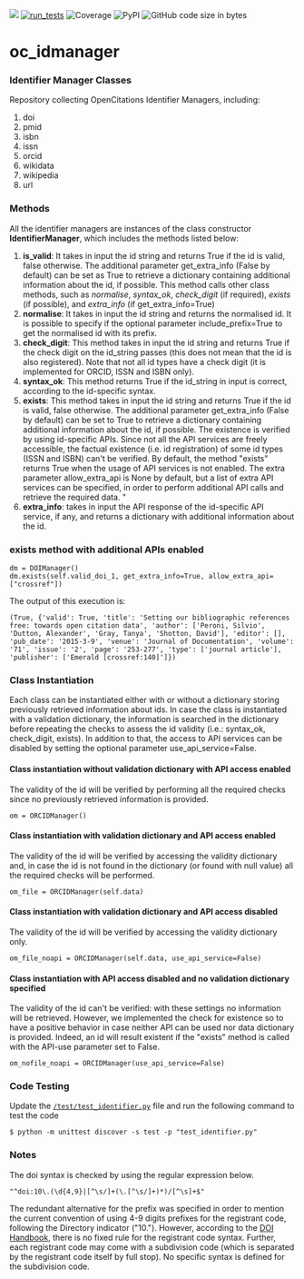 [<img src="https://img.shields.io/badge/powered%20by-OpenCitations-%239931FC?labelColor=2D22DE" />](http://opencitations.net)
[![run_tests](https://github.com/opencitations/identifier_manager/actions/workflows/run_tests.yaml/badge.svg)](https://github.com/opencitations/identifier_manager/actions/workflows/run_tests.yaml)
![Coverage](https://raw.githubusercontent.com/opencitations/identifier_manager/main/test/coverage/coverage.svg)
![PyPI](https://img.shields.io/pypi/pyversions/oc_idmanager)
![GitHub code size in bytes](https://img.shields.io/github/languages/code-size/opencitations/identifier_manager)

# oc_idmanager
### Identifier Manager Classes

Repository collecting OpenCitations Identifier Managers, including:
<ol>
    <li>doi</li>
    <li>pmid</li>
    <li>isbn</li>
    <li>issn</li>
    <li>orcid</li>
    <li>wikidata</li>
    <li>wikipedia</li>
    <li>url</li>
</ol>

### Methods

All the identifier managers are instances of the class constructor <b>IdentifierManager</b>, which includes the methods listed below:
<ol>
<li><b>is_valid</b>: It takes in input the id string and returns True if the id is valid, false otherwise. The additional parameter get_extra_info (False by default) can be set as True to retrieve a dictionary containing additional information about the id, if possible. 
This method calls other class methods, such as <i>normalise</i>, <i>syntax_ok</i>, <i>check_digit</i> (if required), <i>exists</i> (if possible), and <i>extra_info</i> (if get_extra_info=True)</li>
<li><b>normalise</b>: It takes in input the id string and returns the normalised id. It is possible to specify if the optional parameter include_prefix=True to get the normalised id with its prefix.</li>
<li><b>check_digit</b>: This method takes in input the id string and returns True if the check digit on the id_string passes (this does not mean that the id is also registered). Note that not all id types have a check digit (it is implemented for ORCID, ISSN and ISBN only). </li>
<li><b>syntax_ok</b>: This method returns True if the id_string in input is correct, according to the id-specific syntax.</li>
<li><b>exists</b>: This method takes in input the id string and returns True if the id is valid, false otherwise. The additional parameter get_extra_info (False by default) can be set to True to retrieve a dictionary containing additional information about the id, if possible. The existence is verified by using id-specific APIs. Since not all the API services are freely accessible, the factual existence (i.e. id registration) of some id types (ISSN and ISBN) can't be verified. By default, the method "exists" returns True when the usage of API services is not enabled. The extra parameter allow_extra_api is None by default, but a list of extra API services can be specified, in order to perform additional API calls and retrieve the required data. "</li>
<li><b>extra_info</b>: takes in input the API response of the id-specific API service, if any, and returns a dictionary with additional information about the id. </li>
</ol>

### exists method with additional APIs enabled

```console
dm = DOIManager()
dm.exists(self.valid_doi_1, get_extra_info=True, allow_extra_api=["crossref"])
```
The output of this execution is:
```console
(True, {'valid': True, 'title': 'Setting our bibliographic references free: towards open citation data', 'author': ['Peroni, Silvio', 'Dutton, Alexander', 'Gray, Tanya', 'Shotton, David'], 'editor': [], 'pub_date': '2015-3-9', 'venue': 'Journal of Documentation', 'volume': '71', 'issue': '2', 'page': '253-277', 'type': ['journal article'], 'publisher': ['Emerald [crossref:140]']})
```

### Class Instantiation
Each class can be instantiated either with or without a dictionary storing previously retrieved information about ids. In case the class is instantiated with a validation dictionary, the information is searched in the dictionary before repeating the checks to assess the id validity (i.e.: syntax_ok, check_digit, exists). In addition to that, the access to API services can be disabled by setting the optional parameter use_api_service=False.

#### Class instantiation without validation dictionary with API access enabled
The validity of the id will be verified by performing all the required checks since no previously retrieved information is provided.
```console
om = ORCIDManager()
```
#### Class instantiation with validation dictionary and API access enabled
The validity of the id will be verified by accessing the validity dictionary and, in case the id is not found in the dictionary (or found with null value) all the required checks will be performed.

```console
om_file = ORCIDManager(self.data)
```

#### Class instantiation with validation dictionary and API access disabled
The validity of the id will be verified by accessing the validity dictionary only.
```console
om_file_noapi = ORCIDManager(self.data, use_api_service=False)
```

#### Class instantiation with API access disabled and no validation dictionary specified
The validity of the id can't be verified: with these settings no information will be retrieved. However, we implemented 
the check for existence so to have a positive behavior in case neither API can be used nor data dictionary is provided. 
Indeed, an id will result existent if the "exists" method is called with the API-use parameter set to False.  
```console
om_nofile_noapi = ORCIDManager(use_api_service=False)
```


### Code Testing 
Update the [`/test/test_identifier.py`](https://github.com/opencitations/identifier_manager/blob/main/test/test_identifier.py) file and run the following command to test the code
```console
$ python -m unittest discover -s test -p "test_identifier.py"
```

### Notes 
The doi syntax is checked by using the regular expression below.
```console
"^doi:10\.(\d{4,9}|[^\s/]+(\.[^\s/]+)*)/[^\s]+$"
```
The redundant alternative for the prefix was specified in order to mention the current convention of using 4-9 digits prefixes for the registrant code, following the Directory indicator ("10."). However, according to the <a href="https://www.doi.org/doi_handbook/2_Numbering.html#2.2">DOI Handbook</a>, there is no fixed rule for the registrant code syntax. Further, each registrant code may come with a subdivision code (which is separated by the registrant code itself by full stop). No specific syntax is defined for the subdivision code. 

